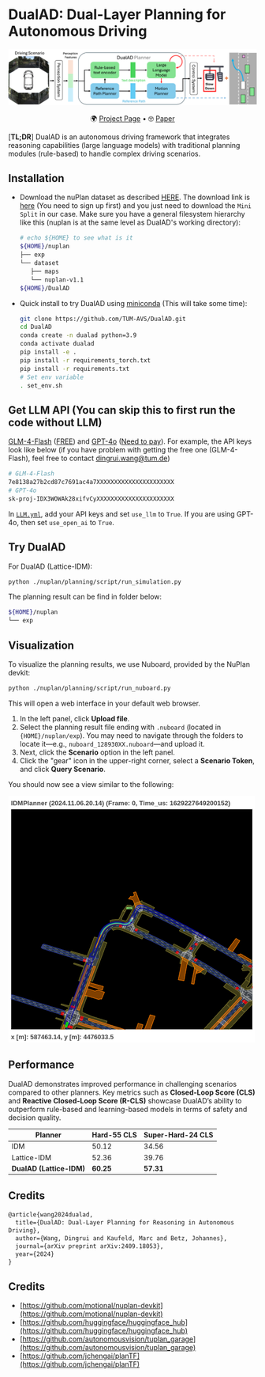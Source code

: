 # DualAD: Dual-Layer Planning for Autonomous Driving
 
<div align='center'>

![DualAD Framework](./assets/teaser.png)

🌍 [Project Page](https://dualad.github.io/) • 🤓 [Paper](https://arxiv.org/pdf/2409.18053) 

</div>

[**TL;DR**] DualAD is an autonomous driving framework that integrates reasoning capabilities (large language models) with traditional planning modules (rule-based) to handle complex driving scenarios. 

## Installation
- Download the nuPlan dataset as described [HERE](https://nuplan-devkit.readthedocs.io/en/latest/dataset_setup.html). The download link is [here](https://www.nuscenes.org/nuplan#download) (You need to sign up first) and you just need to download the ```Mini Split``` in our case. Make sure you have a general filesystem hierarchy like this (nuplan is at the same level as DualAD's working directory):
   ```bash
   # echo ${HOME} to see what is it
   ${HOME}/nuplan
   ├── exp
   └── dataset
      ├── maps
      └── nuplan-v1.1
   ${HOME}/DualAD
   ```
- Quick install to try DualAD using [miniconda](https://docs.anaconda.com/free/miniconda/miniconda-install/) (This will take some time):
   ```bash
   git clone https://github.com/TUM-AVS/DualAD.git
   cd DualAD
   conda create -n dualad python=3.9
   conda activate dualad
   pip install -e .
   pip install -r requirements_torch.txt
   pip install -r requirements.txt
   # Set env variable
   . set_env.sh
   ```

## Get LLM API (You can skip this to first run the code without LLM)
[GLM-4-Flash](https://bigmodel.cn/usercenter/apikeys) ([FREE](https://open.bigmodel.cn/pricing)) and [GPT-4o](https://platform.openai.com/settings/organization/api-keys) ([Need to pay](https://openai.com/api/pricing/)). For example, the API keys look like below (if you have problem with getting the free one (GLM-4-Flash), feel free to contact dingrui.wang@tum.de)

   ```bash
   # GLM-4-Flash
   7e8138a27b2cd87c7691ac4a7XXXXXXXXXXXXXXXXXXXXXX
   # GPT-4o
   sk-proj-IDX3WOWAk28xifvCyXXXXXXXXXXXXXXXXXXXXXX
   ```
In [```LLM.yml```](./LLM.yml), add your API keys and set ```use_llm``` to ```True```. If you are using GPT-4o, then set ```use_open_ai``` to ```True```.
## Try DualAD
For DualAD (Lattice-IDM):
   ```bash
   python ./nuplan/planning/script/run_simulation.py
   ```
The planning result can be find in folder below:
   ```bash
   ${HOME}/nuplan
   └── exp
   ```
## Visualization
To visualize the planning results, we use Nuboard, provided by the NuPlan devkit:
   ```bash
   python ./nuplan/planning/script/run_nuboard.py
   ```
This will open a web interface in your default web browser. 
1. In the left panel, click **Upload file**.
2. Select the planning result file ending with `.nuboard` (located in `{HOME}/nuplan/exp`). You may need to navigate through the folders to locate it—e.g., `nuboard_128930XX.nuboard`—and upload it.
3. Next, click the **Scenario** option in the left panel.
4. Click the "gear" icon in the upper-right corner, select a **Scenario Token**, and click **Query Scenario**.

You should now see a view similar to the following:

![Visualization Example](./assets/bokeh_plot.png)

## Performance

DualAD demonstrates improved performance in challenging scenarios compared to other planners. Key metrics such as **Closed-Loop Score (CLS)** and **Reactive Closed-Loop Score (R-CLS)** showcase DualAD’s ability to outperform rule-based and learning-based models in terms of safety and decision quality.

| Planner                  | Hard-55 CLS | Super-Hard-24 CLS |
|--------------------------|-------------|--------------------|
| IDM                      | 50.12       | 34.56             |
| Lattice-IDM              | 52.36       | 39.76             |
| **DualAD (Lattice-IDM)** | **60.25**   | **57.31**         |


## Credits

```text
@article{wang2024dualad,
  title={DualAD: Dual-Layer Planning for Reasoning in Autonomous Driving},
  author={Wang, Dingrui and Kaufeld, Marc and Betz, Johannes},
  journal={arXiv preprint arXiv:2409.18053},
  year={2024}
}
```


## Credits

- [https://github.com/motional/nuplan-devkit](https://github.com/motional/nuplan-devkit)
- [https://github.com/huggingface/huggingface_hub](https://github.com/huggingface/huggingface_hub)
- [https://github.com/autonomousvision/tuplan_garage](https://github.com/autonomousvision/tuplan_garage)
- [https://github.com/jchengai/planTF](https://github.com/jchengai/planTF)